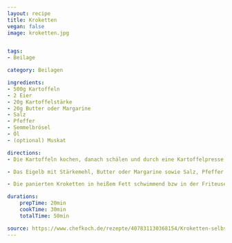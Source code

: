 ```yaml
---
layout: recipe
title: Kroketten
vegan: false
image: kroketten.jpg


tags:
- Beilage

category: Beilagen

ingredients:
- 500g Kartoffeln
- 2 Eier
- 20g Kartoffelstärke
- 20g Butter oder Margarine
- Salz
- Pfeffer
- Semmelbrösel
- Öl
- (optional) Muskat

directions:
- Die Kartoffeln kochen, danach schälen und durch eine Kartoffelpresse drücken. Die Kartoffelmasse auskühlen lassen.

- Das Eigelb mit Stärkemehl, Butter oder Margarine sowie Salz, Pfeffer und Muskat nach Geschmack mischen. Aus dem Teig kleine Kroketten formen. Dabei zuerst ein kleines Knödelchen formen, dann rollen und die Enden leicht andrücken. Diese im Eiweiß und danach in Semmelbröseln wälzen.

- Die panierten Kroketten in heißem Fett schwimmend bzw in der Friteuse backen, bis sie die gewünschte Farbe erreicht haben.

durations:
    prepTime: 20min
    cookTime: 30min
    totalTime: 50min

source: https://www.chefkoch.de/rezepte/407831130368154/Kroketten-selbstgemacht.html
---
```

